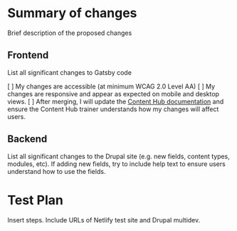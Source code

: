 # Summary of changes
Brief description of the proposed changes

## Frontend
List all significant changes to Gatsby code

[ ] My changes are accessible (at minimum WCAG 2.0 Level AA)
[ ] My changes are responsive and appear as expected on mobile and desktop views.
[ ] After merging, I will update the [Content Hub documentation](https://uoguelphca.sharepoint.com/sites/UniversityContentHubInformationGroup) and ensure the Content Hub trainer understands how my changes will affect users.

## Backend
List all significant changes to the Drupal site (e.g. new fields, content types, modules, etc). If adding new fields, try to include help text to ensure users understand how to use the fields.

# Test Plan

Insert steps. Include URLs of Netlify test site and Drupal multidev.